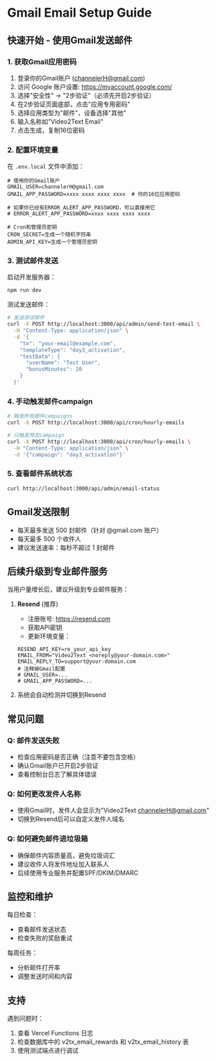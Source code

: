 # Gmail Email Setup Guide

## 快速开始 - 使用Gmail发送邮件

### 1. 获取Gmail应用密码

1. 登录你的Gmail账户 (channelerH@gmail.com)
2. 访问 Google 账户设置: https://myaccount.google.com/
3. 选择"安全性" → "2步验证"（必须先开启2步验证）
4. 在2步验证页面底部，点击"应用专用密码"
5. 选择应用类型为"邮件"，设备选择"其他"
6. 输入名称如"Video2Text Email"
7. 点击生成，复制16位密码

### 2. 配置环境变量

在 `.env.local` 文件中添加：

```env
# 使用你的Gmail账户
GMAIL_USER=channelerH@gmail.com
GMAIL_APP_PASSWORD=xxxx xxxx xxxx xxxx  # 你的16位应用密码

# 如果你已经有ERROR_ALERT_APP_PASSWORD，可以直接用它
# ERROR_ALERT_APP_PASSWORD=xxxx xxxx xxxx xxxx

# Cron和管理员密钥
CRON_SECRET=生成一个随机字符串
ADMIN_API_KEY=生成一个管理员密钥
```

### 3. 测试邮件发送

启动开发服务器：
```bash
npm run dev
```

测试发送邮件：
```bash
# 发送测试邮件
curl -X POST http://localhost:3000/api/admin/send-test-email \
  -H "Content-Type: application/json" \
  -d '{
    "to": "your-email@example.com",
    "templateType": "day3_activation",
    "testData": {
      "userName": "Test User",
      "bonusMinutes": 20
    }
  }'
```

### 4. 手动触发邮件campaign

```bash
# 触发所有邮件campaigns
curl -X POST http://localhost:3000/api/cron/hourly-emails

# 只触发特定campaign
curl -X POST http://localhost:3000/api/cron/hourly-emails \
  -H "Content-Type: application/json" \
  -d '{"campaign": "day3_activation"}'
```

### 5. 查看邮件系统状态

```bash
curl http://localhost:3000/api/admin/email-status
```

## Gmail发送限制

- 每天最多发送 500 封邮件（针对 @gmail.com 账户）
- 每天最多 500 个收件人
- 建议发送速率：每秒不超过 1 封邮件

## 后续升级到专业邮件服务

当用户量增长后，建议升级到专业邮件服务：

1. **Resend** (推荐)
   - 注册账号: https://resend.com
   - 获取API密钥
   - 更新环境变量：
   ```env
   RESEND_API_KEY=re_your_api_key
   EMAIL_FROM="Video2Text <noreply@your-domain.com>"
   EMAIL_REPLY_TO=support@your-domain.com
   # 注释掉Gmail配置
   # GMAIL_USER=...
   # GMAIL_APP_PASSWORD=...
   ```

2. 系统会自动检测并切换到Resend

## 常见问题

### Q: 邮件发送失败
- 检查应用密码是否正确（注意不要包含空格）
- 确认Gmail账户已开启2步验证
- 查看控制台日志了解具体错误

### Q: 如何更改发件人名称
- 使用Gmail时，发件人会显示为"Video2Text <channelerH@gmail.com>"
- 切换到Resend后可以自定义发件人域名

### Q: 如何避免邮件进垃圾箱
- 确保邮件内容质量高，避免垃圾词汇
- 建议收件人将发件地址加入联系人
- 后续使用专业服务并配置SPF/DKIM/DMARC

## 监控和维护

每日检查：
- 查看邮件发送状态
- 检查失败的奖励重试

每周任务：
- 分析邮件打开率
- 调整发送时间和内容

## 支持

遇到问题时：
1. 查看 Vercel Functions 日志
2. 检查数据库中的 v2tx_email_rewards 和 v2tx_email_history 表
3. 使用测试端点进行调试
